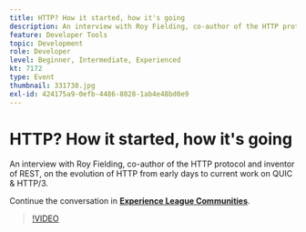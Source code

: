 ```yaml
---
title: HTTP? How it started, how it's going
description: An interview with Roy Fielding, co-author of the HTTP protocol and inventor of REST, on the evolution of HTTP from early days to current work on QUIC & HTTP/3. This session was delivered as part of Adobe Developers Live Content event.
feature: Developer Tools
topic: Development
role: Developer
level: Beginner, Intermediate, Experienced
kt: 7172
type: Event
thumbnail: 331738.jpg
exl-id: 424175a9-0efb-4486-8028-1ab4e48bd0e9
---
```

# HTTP? How it started, how it's going

An interview with Roy Fielding, co-author of the HTTP protocol and inventor of REST, on the evolution of HTTP from early days to current work on QUIC & HTTP/3.

Continue the conversation in **[Experience League Communities](http://adobe.ly/36Yd3v6)**.

>[!VIDEO](https://video.tv.adobe.com/v/331738/?quality=12&learn=on&hidetitle=true)
